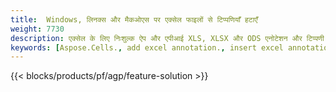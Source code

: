```yaml
---
title:  Windows, लिनक्स और मैकओएस पर एक्सेल फाइलों से टिप्पणियाँ हटाएँ
weight: 7730
description: एक्सेल के लिए निःशुल्क ऐप और एपीआई XLS, XLSX और ODS एनोटेशन और टिप्पणी प्रबंधन
keywords: [Aspose.Cells., add excel annotation., insert excel annotation., access excel annotation., remove excel annotation., delete excel annotation., add annotation in excel., insert annotation in excel., access annotation in excel., remove annotation in excel., delete annotation in excel]
---
```

{{< blocks/products/pf/agp/feature-solution >}} 

